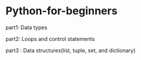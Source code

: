 # Python-for-beginners

part1: Data types

part2: Loops and control statements

part3 : Data structures(list, tuple, set, and dictionary)